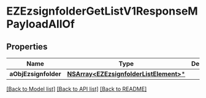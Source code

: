 # EZEzsignfolderGetListV1ResponseMPayloadAllOf

## Properties
Name | Type | Description | Notes
------------ | ------------- | ------------- | -------------
**aObjEzsignfolder** | [**NSArray&lt;EZEzsignfolderListElement&gt;***](EZEzsignfolderListElement.md) |  | 

[[Back to Model list]](../README.md#documentation-for-models) [[Back to API list]](../README.md#documentation-for-api-endpoints) [[Back to README]](../README.md)


